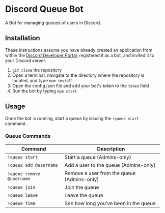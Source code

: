 # Discord Queue Bot
A Bot for managing queues of users in Discord.

## Installation
These instructions assume you have already created an application from within the [Discord Developer Portal](https://discord.com/developers/applications), registered it as a bot, and invited it to your Discord server.
1. `git clone` the repository
2. Open a terminal, navigate to the directory where the repository is located, and type `npm install`
3. Open the config.json file and add your bot's token to the `token` field
4. Run the bot by typing `npm start`

## Usage
Once the bot is running, start a queue by issuing the `!queue start` command.
### Queue Commands
| Command | Description |
| --------------- | --------------- |
| `!queue start` | Start a queue (Admins-only) |
| `!queue add @username` | Add a user to the queue (Admins-only) |
| `!queue remove @username` | Remove a user from the queue (Admins-only) |
| `!queue join` | Join the queue |
| `!queue leave` | Leave the queue |
| `!queue time` | See how long you've been in the queue |